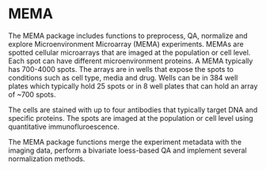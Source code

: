 # MEMA

The MEMA package includes functions to preprocess, QA, normalize and explore Microenvironment Microarray (MEMA) experiments. 
MEMAs are spotted cellular microarrays that are imaged at the population or cell level. Each spot can have different microenvironment proteins. A MEMA typically has 700-4000 spots. The arrays are in wells that expose the spots to conditions such as cell type, media and drug. Wells can be in 384 well plates which typically hold 25 spots
or in 8 well plates that can hold an array of ~700 spots.

The cells are stained with up to four antibodies that typically target DNA and specific proteins. The spots are imaged at the 
population or cell level using quantitative immunofluroescence.

The MEMA package functions merge the experiment metadata with the imaging data, perform a bivariate loess-based QA and implement several normalization methods.
